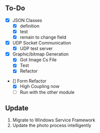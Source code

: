 ## To-Do

- [x] JSON Classes
    - [x] definition
    - [x] test
    - [x] remain to change field
- [x] UDP Socket Communication
  - [x] UDP test server
- [x] Graphic/bitmap Generation
  - [x] Got Image Cs File
  - [x] Test
  - [x] Refactor
- [] Form Refactor
  - [x] High Coupling now
  - [ ] Run with the other module

## Update

1. Migrate to Windows Service Framework
2. Update the photo process intelligently
